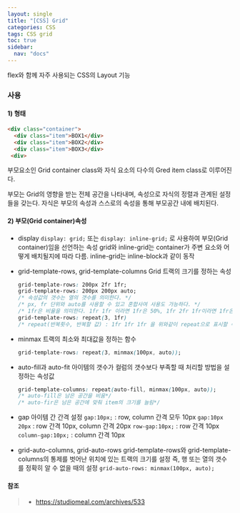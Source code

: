 ```yaml
---
layout: single
title: "[CSS] Grid"
categories: CSS
tags: CSS grid
toc: true
sidebar:
  nav: "docs"
---
```


flex와 함께 자주 사용되는 CSS의 Layout 기능



### 사용

#### 1) 형태

```html
<div class="container">
  <div class="item">BOX1</div>
  <div class="item">BOX2</div>
  <div class="item">BOX3</div>
 <div>
```

부모요소인 Grid container class와 자식 요소의 다수의 Gred item class로 이루어진다.

부모는 Grid의 영향을 받는 전체 공간을 나타내며, 속성으로 자식의 정렬과 관계된 설정들을 갖는다.
자식은 부모의 속성과 스스로의 속성을 통해 부모공간 내에 배치된다.

#### 2) 부모(Grid container)속성

- display
  `display: grid;` 또는 `display: inline-grid;` 로 사용하여 부모(Grid container)임을 선언하는 속성
  grid와 inline-grid는 container가 주변 요소와 어떻게 배치될지에 따라 다름. inline-grid는 inline-block과 같이 동작

- grid-template-rows, grid-template-columns
  Grid 트랙의 크기를 정하는 속성

  ```CSS
  grid-template-rows: 200px 2fr 1fr;
  grid-template-rows: 200px 200px auto;
  /* 속성값의 갯수는 열의 갯수를 의미한다. */
  /* px, fr 단위와 auto를 사용할 수 있고 혼합사여 사용도 가능하다. */
  /* 1fr은 비율을 의미한다. 1fr 1fr 이라면 1fr은 50%, 1fr 2fr 1fr이라면 1fr은 25% */
  grid-template-rows: repeat(3, 1fr)
  /* repeat(반복횟수, 반복할 값) : 1fr 1fr 1fr 을 위와같이 repeat으로 표시할 수 있다.*/
  ```

- minmax
  트랙의 최소와 최대값을 정하는 함수

  ```CSS
  grid-template-rows: repeat(3, minmax(100px, auto));
  ```

- auto-fill과 auto-fit
  아이템의 갯수가 컬럼의 갯수보다 부족할 때 처리할 방법을 설정하는 속성값

  ```CSS
  grid-template-columns: repeat(auto-fill, minmax(100px, auto));
  /* auto-fill은 남은 공간을 비움*/
  /* auto-fir은 남은 공간에 맞춰 item의 크기를 늘림*/
  ```

- gap
  아이템 간 간격 설정
  `gap:10px;` : row, column 간격 모두 10px
  `gap:10px 20px` : row 간격 10px, column 간격 20px
  `row-gap:10px;` : row 간격 10px
  `column-gap:10px;` : column 간격 10px
- grid-auto-columns, grid-auto-rows
  grid-template-rows와 grid-template-columns의 통제를 벗어난 위치에 있는 트랙의 크기를 설정
  즉, 행 또는 열의 갯수를 정확히 알 수 없을 때의 설정
  `grid-auto-rows: minmax(100px, auto);`



#### 참조

> - https://studiomeal.com/archives/533